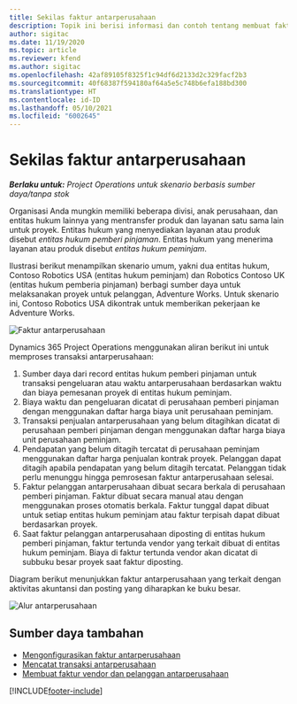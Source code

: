 ```yaml
---
title: Sekilas faktur antarperusahaan
description: Topik ini berisi informasi dan contoh tentang membuat faktur antarperusahaan untuk berbagai proyek.
author: sigitac
ms.date: 11/19/2020
ms.topic: article
ms.reviewer: kfend
ms.author: sigitac
ms.openlocfilehash: 42af89105f8325f1c94df6d2133d2c329facf2b3
ms.sourcegitcommit: 40f68387f594180af64a5e5c748b6efa188bd300
ms.translationtype: HT
ms.contentlocale: id-ID
ms.lasthandoff: 05/10/2021
ms.locfileid: "6002645"
---
```

# <a name="intercompany-invoicing-overview"></a>Sekilas faktur antarperusahaan

_**Berlaku untuk:** Project Operations untuk skenario berbasis sumber daya/tanpa stok_

Organisasi Anda mungkin memiliki beberapa divisi, anak perusahaan, dan entitas hukum lainnya yang mentransfer produk dan layanan satu sama lain untuk proyek. Entitas hukum yang menyediakan layanan atau produk disebut *entitas hukum pemberi pinjaman*. Entitas hukum yang menerima layanan atau produk disebut *entitas hukum peminjam*.

Ilustrasi berikut menampilkan skenario umum, yakni dua entitas hukum, Contoso Robotics USA (entitas hukum peminjam) dan Robotics Contoso UK (entitas hukum pemberia pinjaman) berbagi sumber daya untuk melaksanakan proyek untuk pelanggan, Adventure Works. Untuk skenario ini, Contoso Robotics USA dikontrak untuk memberikan pekerjaan ke Adventure Works.

![Faktur antarperusahaan](./media/IntercompanyScenario.png) 

Dynamics 365 Project Operations menggunakan aliran berikut ini untuk memproses transaksi antarperusahaan:

1. Sumber daya dari record entitas hukum pemberi pinjaman untuk transaksi pengeluaran atau waktu antarperusahaan berdasarkan waktu dan biaya pemesanan proyek di entitas hukum peminjam.
2. Biaya waktu dan pengeluaran dicatat di perusahaan pemberi pinjaman dengan menggunakan daftar harga biaya unit perusahaan peminjam.
3. Transaksi penjualan antarperusahaan yang belum ditagihkan dicatat di perusahaan pemberi pinjaman dengan menggunakan daftar harga biaya unit perusahaan peminjam.
4. Pendapatan yang belum ditagih tercatat di perusahaan peminjam menggunakan daftar harga penjualan kontrak proyek. Pelanggan dapat ditagih apabila pendapatan yang belum ditagih tercatat. Pelanggan tidak perlu menunggu hingga pemrosesan faktur antarperusahaan selesai.
5. Faktur pelanggan antarperusahaan dibuat secara berkala di perusahaan pemberi pinjaman. Faktur dibuat secara manual atau dengan menggunakan proses otomatis berkala. Faktur tunggal dapat dibuat untuk setiap entitas hukum peminjam atau faktur terpisah dapat dibuat berdasarkan proyek.
6. Saat faktur pelanggan antarperusahaan diposting di entitas hukum pemberi pinjaman, faktur tertunda vendor yang terkait dibuat di entitas hukum peminjam. Biaya di faktur tertunda vendor akan dicatat di subbuku besar proyek saat faktur diposting.

Diagram berikut menunjukkan faktur antarperusahaan yang terkait dengan aktivitas akuntansi dan posting yang diharapkan ke buku besar.

![Alur antarperusahaan](./media/IntercompanyFlow.png)

## <a name="additional-resources"></a>Sumber daya tambahan

- [Mengonfigurasikan faktur antarperusahaan](configure-intercompany-invoicing.md)
- [Mencatat transaksi antarperusahaan](create-intercompany-transactions.md)
- [Membuat faktur vendor dan pelanggan antarperusahaan](create-intercompany-customer-vendor-invoices.md)


[!INCLUDE[footer-include](../includes/footer-banner.md)]